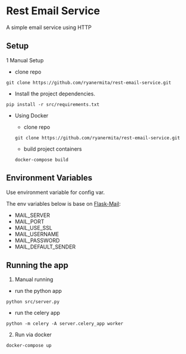 # Rest Email Service
A simple email service using HTTP


## Setup
1 Manual Setup
  * clone repo
  
  ```
  git clone https://github.com/ryanermita/rest-email-service.git 
  ```

  * Install the project dependencies.
  
  ```
  pip install -r src/requirements.txt
  ```

* Using Docker
  * clone repo
  
  ```
  git clone https://github.com/ryanermita/rest-email-service.git 
  ```
  
  * build project containers
  
  ```
  docker-compose build
  ```
  
## Environment Variables
Use environment variable for config var.

The env variables below is base on [Flask-Mail](https://pythonhosted.org/Flask-Mail/):
* MAIL_SERVER
* MAIL_PORT
* MAIL_USE_SSL
* MAIL_USERNAME
* MAIL_PASSWORD
* MAIL_DEFAULT_SENDER

## Running the app
1. Manual running
  * run the python app
  
  ```
  python src/server.py
  ```
  
  * run the celery app
  
  ```
  python -m celery -A server.celery_app worker
  ```
  
2. Run via docker

  ```
  docker-compose up
  ```
